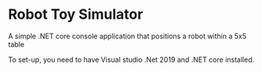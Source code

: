 # Robot Toy Simulator

A simple .NET core console application that positions a robot within a 5x5 table

To set-up, you need to have Visual studio .Net 2019 and .NET core installed.

